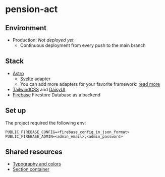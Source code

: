 # pension-act

## Environment

- Production: *Not deployed yet*
  - Continuous deployment from every push to the main branch

## Stack

- [Astro](https://docs.astro.build)
  - [Svelte](https://svelte.dev/docs/introduction) adapter
  - You can add more adapters for your favorite framework: [read more](https://docs.astro.build/en/core-concepts/framework-components/)
- [TailwindCSS](https://tailwindcss.com/docs) and [DaisyUI](https://daisyui.com/components/)
- [Firebase](https://console.firebase.google.com) Firestore Database as a backend
 
## Set up

The project required the following env:

```env
PUBLIC_FIREBASE_CONFIG=<firebase_config_in_json_format>
PUBLIC_FIREBASE_ADMIN=<admin_email>,<admin_password>
```

## Shared resources

- [Typography and colors](https://github.com/wevisdemo/conforall/issues/9)
- [Section container](https://github.com/wevisdemo/conforall/issues/10)

